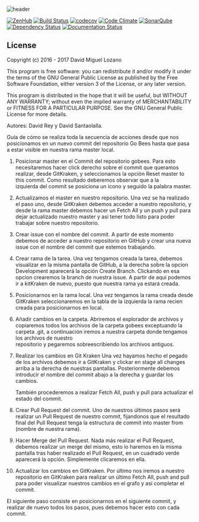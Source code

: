 ![header](https://cloud.githubusercontent.com/assets/6546265/22174630/785cdf04-dfe3-11e6-8cf4-024e8dc1c051.png)

[![ZenHub](https://raw.githubusercontent.com/ZenHubIO/support/master/zenhub-badge.png)](https://zenhub.com)
[![Build Status](https://travis-ci.org/davidmigloz/go-bees.svg?branch=master)](https://travis-ci.org/davidmigloz/go-bees)
[![codecov](https://codecov.io/gh/davidmigloz/go-bees/branch/master/graph/badge.svg)](https://codecov.io/gh/davidmigloz/go-bees)
[![Code Climate](https://codeclimate.com/github/davidmigloz/go-bees/badges/gpa.svg)](https://codeclimate.com/github/davidmigloz/go-bees)
[![SonarQube](https://sonarqube.com/api/badges/gate?key=go-bees)](https://sonarqube.com/component_measures/?id=go-bees)
[![Dependency Status](https://www.versioneye.com/user/projects/57f7b19e823b88004e06ad33/badge.svg?style=flat-square)](https://www.versioneye.com/user/projects/57f7b19e823b88004e06ad33)
[![Documentation Status](https://readthedocs.org/projects/go-bees/badge/?version=develop)](http://go-bees.readthedocs.io/es/develop/?badge=develop)

## License

Copyright (c) 2016 - 2017 David Miguel Lozano

This program is free software: you can redistribute it and/or modify
it under the terms of the GNU General Public License as published by
the Free Software Foundation, either version 3 of the License, or
any later version.

This program is distributed in the hope that it will be useful,
but WITHOUT ANY WARRANTY; without even the implied warranty of
MERCHANTABILITY or FITNESS FOR A PARTICULAR PURPOSE. See the
GNU General Public License for more details.


Autores: David Rey y David Santaolalla.


Guía de cómo se realiza toda la secuencia de acciones desde que nos posicionamos en un nuevo commit del repositorio Go Bees hasta que pasa a estar visible en nuestra rama master local.

  1. Posicionar master en el Commit del repositorio gobees.
       Para esto necesitaremos hacer click derecho sobre el commit que queramos realizar, desde GitKraken, y seleccionamos la opción Reset master to this commit. Como resultado deberemos observar que a la       
       izquierda del commit se posiciona un icono y seguido la palabra master.

  2. Actualizamos el master en nuestro repositorio.
       Una vez se ha realizado el paso uno, desde GitKraken debemos acceder a nuestro repositorio, y desde la rama master debemos hacer un Fetch All y un push y pull para dejar actualizado nuestro master y asi           tener todo listo para poder trabajar sobre nuestro repositorio.

  3. Crear issue con el nombre del commit.
       A partir de este momento debemos de acceder a nuestro repositorio en GitHub y crear una nueva issue con el nombre del commit que estemos trabajando.

  4. Crear rama de la tarea.
       Una vez tengamos creada la tarea, debemos visualizar en la misma pantalla de GitHub, a la derecha sobre la opcion Development aparecerá la opción Create Branch. Clickando en esa opcion crearemos la branch         de nuestra issue. A partir de aqui podemos ir a kitKraken de nuevo, puesto que nuestra rama ya estará creada.

  5. Posicionarnos en la rama local.
       Una vez tengamos la rama creada desde GitKraken seleccionaremos en la tabla de la izquierda la rama recien creada para posicionarnos en local. 

  6. Añadir cambios en la carpeta.
       Abriremos el explorador de archivos y copiaremos todos los archivos de la carpeta gobees exceptuando la carpeta .git, a continuación iremos a nuestra carpeta donde tengamos los archivos de nuestro     
       repositorio y pegaremos sobreescribiendo los archivos antiguos. 

  7. Realizar los cambios en Git Kraken
       Una vez hayamos hecho el pegado de los archivos debemos ir a GitKraken y clickar en stage all changes arriba a la derecha de nuestras pantallas. Posteriormente debemos introducir el nombre del commit abajo        a la derecha y guardar los cambios.
   
       También procederemos a realizar Fetch All, push y pull para actualizar el estado del commit.

  8. Crear Pull Request del commit.
       Uno de nuestros últimos pasos será realizar un Pull Request de nuestro commit, fijandonos que el resultado final del Pull Request tenga la estructura de commit into master from (nombre de nuestra rama). 
 
  9. Hacer Merge del Pull Request.
       Nada más realizar el Pull Request, debemos realizar un merge del mismo, esto lo haremos en la misma pantalla tras haber realizado el Pull Request, en un cuadrado verde aparecerá la opción. Simplemente             clicaremos en ella.

10. Actualizar los cambios en GitKraken.
    Por último nos iremos a nuestro repositorio en GitKraken para realizar un último Fetch All, push and pull para poder visualizar nuestros cambios en el grafo y así completar el commit.


El siguiente paso consiste en posicionarnos en el siguiente commit, y realizar de nuevo todos los pasos, pues debemos hacer esto con cada commit.
